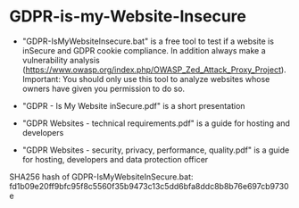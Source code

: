 # GDPR-is-my-Website-Insecure


- "GDPR-IsMyWebsiteInsecure.bat" is a free tool to test if a website is inSecure and GDPR cookie compliance. In addition always make a vulnerability analysis (https://www.owasp.org/index.php/OWASP_Zed_Attack_Proxy_Project).
Important: You should only use this tool to analyze websites whose owners have given you permission to do so.

- "GDPR - Is My Website inSecure.pdf" is a short presentation

- "GDPR Websites - technical requirements.pdf" is a guide for hosting and developers

- "GDPR Websites - security, privacy, performance, quality.pdf" is a guide for hosting, developers and data protection officer


SHA256 hash of GDPR-IsMyWebsiteInSecure.bat:
fd1b09e20ff9bfc95f8c5560f35b9473c13c5dd6bfa8ddc8b8b76e697cb9730e

